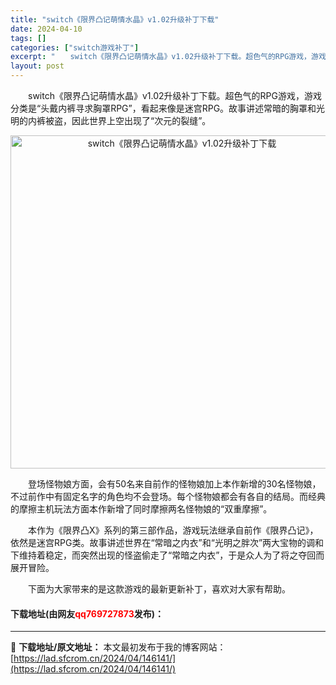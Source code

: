 ```yaml
---
title: "switch《限界凸记萌情水晶》v1.02升级补丁下载"
date: 2024-04-10
tags: []
categories: ["switch游戏补丁"]
excerpt: "　　switch《限界凸记萌情水晶》v1.02升级补丁下载。超色气的RPG游戏，游戏分类是&ldquo;头戴内裤寻求胸罩RPG&rdquo;，看起来像是迷宫RPG。故事讲述常暗的胸罩和光明的内裤被盗，因此世界上空出现了&ldquo;次元的裂缝&rdquo;。 　　登场怪物娘方面，会有50名来自前作的&hellip;"
layout: post
---
```


 <p>　　switch《限界凸记萌情水晶》v1.02升级补丁下载。超色气的RPG游戏，游戏分类是&ldquo;头戴内裤寻求胸罩RPG&rdquo;，看起来像是迷宫RPG。故事讲述常暗的胸罩和光明的内裤被盗，因此世界上空出现了&ldquo;次元的裂缝&rdquo;。</p> <p align="center"><img align="" border="0" src="https://lad.sfcrom.cn/wp-content/uploads/2024/04/20240409_6615c5c604f5d.webp" width="533" alt="switch《限界凸记萌情水晶》v1.02升级补丁下载" /></p> <p>　　登场怪物娘方面，会有50名来自前作的怪物娘加上本作新增的30名怪物娘，不过前作中有固定名字的角色均不会登场。每个怪物娘都会有各自的结局。而经典的摩擦主机玩法方面本作新增了同时摩擦两名怪物娘的&ldquo;双重摩擦&rdquo;。</p> <p>　　本作为《限界凸X》系列的第三部作品，游戏玩法继承自前作《限界凸记》，依然是迷宫RPG类。故事讲述世界在&ldquo;常暗之内衣&rdquo;和&ldquo;光明之胖次&rdquo;两大宝物的调和下维持着稳定，而突然出现的怪盗偷走了&ldquo;常暗之内衣&rdquo;，于是众人为了将之夺回而展开冒险。</p> <p>　　下面为大家带来的是这款游戏的最新更新补丁，喜欢对大家有帮助。</p> <p><h4>下载地址(由网友<font color="red">qq769727873</font>发布)：</h4></p> 

---
📖 **下载地址/原文地址：** 本文最初发布于我的博客网站：[https://lad.sfcrom.cn/2024/04/146141/](https://lad.sfcrom.cn/2024/04/146141/)
